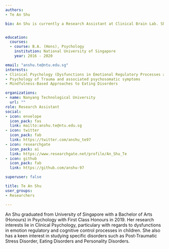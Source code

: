 ```yaml
---
authors:
- Te An Shu

bio: An Shu is currently a Research Assistant at Clinical Brain Lab. She is working on the neuroscience of deception.


education:
  courses:
  - course: B.A. (Hons), Psychology
    institution: National University of Singapore
    year: 2016 - 2020

email: "anshu.te@ntu.edu.sg"
interests:
- Clinical Psychology (Dysfunctions in Emotional Regulatory Processes and Self-Control)
- Psychology of Trauma and associated psychosomatic symptoms
- Mindfulness-Based Approaches to Eating Disorders

organizations:
- name: Nanyang Technological University
  url: ""
role: Research Assistant
social:
- icon: envelope
  icon_pack: fas
  link: mailto:anshu.te@ntu.edu.sg
- icon: twitter
  icon_pack: fab
  link: https://twitter.com/anshu_te97
- icon: researchgate
  icon_pack: ai
  link: https://www.researchgate.net/profile/An_Shu_Te
- icon: github
  icon_pack: fab
  link: https://github.com/anshu-97

superuser: false

title: Te An Shu
user_groups:
- Researchers

---
```


An Shu graduated from University of Singapore with a Bachelor of Arts (Honours) in Psychology with First Class Honours in 2019. Her research interests lie in Clinical Psychology, particulary with regards to dysfunctions in emotion regulatory and cognitive control processes in children.
She also has a keen interest in studying specific disorders such as Post-Traumatic Stress Disorder, Eating Disorders and Personality Disorders.

